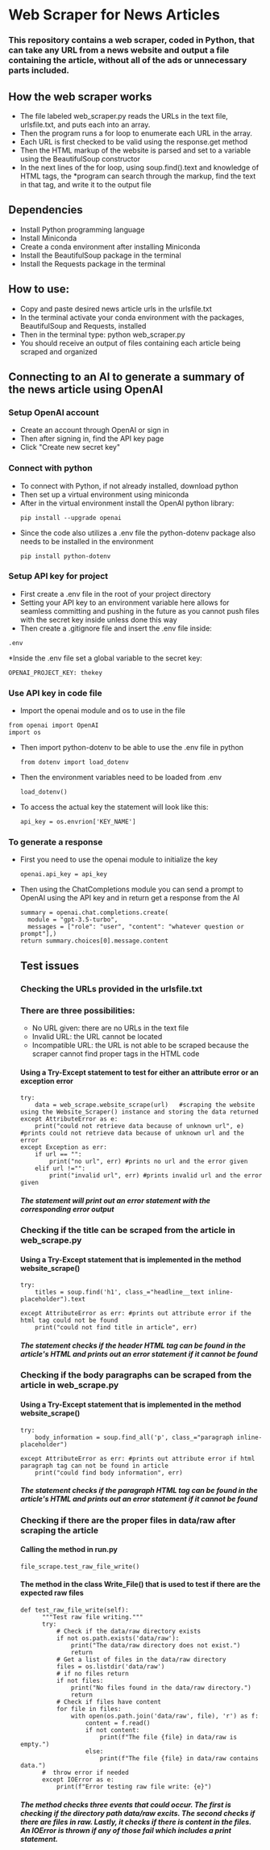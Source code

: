 # Web Scraper for News Articles
### This repository contains a web scraper, coded in Python, that can take any URL from a news website and output a file containing the article, without all of the ads or unnecessary parts included. 
## How the web scraper works
* The file labeled web_scraper.py reads the URLs in the text file, urlsfile.txt, and puts each into an array. 
* Then the program runs a for loop to enumerate each URL in the array.
* Each URL is first checked to be valid using the response.get method
* Then the HTML markup of the website is parsed and set to a variable using the BeautifulSoup constructor
* In the next lines of the for loop, using soup.find().text and knowledge of HTML tags, the *program can search through the markup, find the text in that tag, and write it to the output file
## Dependencies
* Install Python programming language
* Install Miniconda
* Create a conda environment after installing Miniconda 
* Install the BeautifulSoup package in the terminal
* Install the Requests package in the terminal
## How to use:
* Copy and paste desired news article urls in the urlsfile.txt
* In the terminal activate your conda environment with the packages, BeautifulSoup and Requests, installed
* Then in the terminal type: python web_scraper.py
* You should receive an output of files containing each article being scraped and organized
## Connecting to an AI to generate a summary of the news article using OpenAI
### Setup OpenAI account
* Create an account through OpenAI or sign in
* Then after signing in, find the API key page
* Click "Create new secret key"
### Connect with python
* To connect with Python, if not already installed, download python
* Then set up a virtual environment using miniconda
* After in the virtual environment install the OpenAI python library:
  ```
  pip install --upgrade openai
  ```
* Since the code also utilizes a .env file the python-dotenv package also needs to be installed in the environment
  ```
  pip install python-dotenv
  ```
  
### Setup API key for project
* First create a .env file in the root of your project directory
* Setting your API key to an environment variable here allows for seamless committing and pushing in the future as you cannot push files with the secret key inside unless done this way
* Then create a .gitignore file and insert the .env file inside:
```
.env
```
*Inside the .env file set a global variable to the secret key:
```
OPENAI_PROJECT_KEY: thekey
```
### Use API key in code file
* Import the openai module and os to use in the file
```
from openai import OpenAI
import os
```
* Then import python-dotenv to be able to use the .env file in python
  ```
  from dotenv import load_dotenv
  ```
* Then the environment variables need to be loaded from .env
  ```
  load_dotenv()
  ```
* To access the actual key the statement will look like this:
  ```
  api_key = os.envrion['KEY_NAME']
  ```
### To generate a response
* First you need to use the openai module to initialize the key
  ```
  openai.api_key = api_key
  ```
* Then using the ChatCompletions module you can send a prompt to OpenAI using the API key and in return get a response from the AI
  ```
  summary = openai.chat.completions.create(
    module = "gpt-3.5-turbo",
    messages = ["role": "user", "content": "whatever question or prompt"],)
  return summary.choices[0].message.content
  ```
  ## Test issues
  ### Checking the URLs provided in the urlsfile.txt
  ### There are three possibilities:
  * No URL given: there are no URLs in the text file
  * Invalid URL: the URL cannot be located
  * Incompatible URL: the URL is not able to be scraped because the scraper cannot find proper tags in the HTML code
  #### Using a Try-Except statement to test for either an attribute error or an exception error
  ```
  try:
      data = web_scrape.website_scrape(url)   #scraping the website using the Website_Scraper() instance and storing the data returned
  except AttributeError as e:
      print("could not retrieve data because of unknown url", e) #prints could not retrieve data because of unknown url and the error
  except Exception as err:
      if url == "":
          print("no url", err) #prints no url and the error given
      elif url !="":
          print("invalid url", err) #prints invalid url and the error given
  ```
  ##### The statement will print out an error statement with the corresponding error output
  
  ### Checking if the title can be scraped from the article in web_scrape.py
  #### Using a Try-Except statement that is implemented in the method website_scrape()
  ```
  try:
      titles = soup.find('h1', class_="headline__text inline-placeholder").text
        
  except AttributeError as err: #prints out attribute error if the html tag could not be found
      print("could not find title in article", err)
  ```
  ##### The statement checks if the header HTML tag can be found in the article's HTML and prints out an error statement if it cannot be found

  ### Checking if the body paragraphs can be scraped from the article in web_scrape.py
  #### Using a Try-Except statement that is implemented in the method website_scrape()
  ```
  try:
      body_information = soup.find_all('p', class_="paragraph inline-placeholder")
        
  except AttributeError as err: #prints out attribute error if html paragraph tag can not be found in article
      print("could find body information", err)
  ```
  ##### The statement checks if the paragraph HTML tag can be found in the article's HTML and prints out an error statement if it cannot be found

  ### Checking if there are the proper files in data/raw after scraping the article
  #### Calling the method in run.py
  ```
  file_scrape.test_raw_file_write()
  ```
  #### The method in the class Write_File() that is used to test if there are the expected raw files
  ```
  def test_raw_file_write(self):
        """Test raw file writing."""
        try:
            # Check if the data/raw directory exists
            if not os.path.exists('data/raw'):
                print("The data/raw directory does not exist.")
                return
            # Get a list of files in the data/raw directory
            files = os.listdir('data/raw')
            # if no files return
            if not files:
                print("No files found in the data/raw directory.")
                return
            # Check if files have content
            for file in files:
                with open(os.path.join('data/raw', file), 'r') as f:
                    content = f.read()
                    if not content:
                        print(f"The file {file} in data/raw is empty.")
                    else:
                        print(f"The file {file} in data/raw contains data.")
        #  throw error if needed
        except IOError as e:
            print(f"Error testing raw file write: {e}")
   ```
  ##### The method checks three events that could occur. The first is checking if the directory path data/raw excits. The second checks if there are files in raw. Lastly, it checks if there is content in the files. An IOError is thrown if any of those fail which includes a print statement. 







